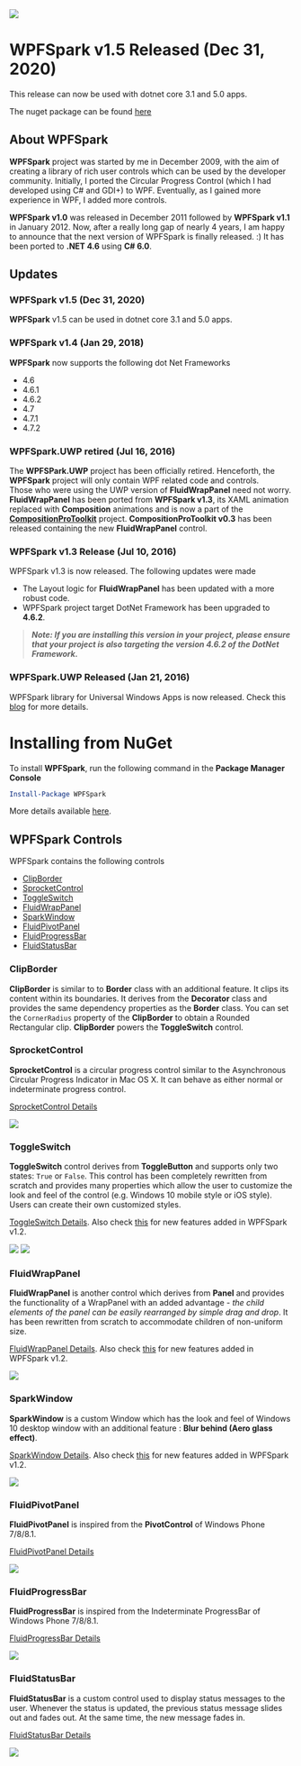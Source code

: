 
<img src="https://user-images.githubusercontent.com/7021835/35534920-d2410822-04f6-11e8-9de1-87da10468172.png" />

# WPFSpark v1.5 Released (Dec 31, 2020)
This release can now be used with dotnet core 3.1 and 5.0 apps.

The nuget package can be found [here](https://www.nuget.org/packages/WPFSpark/1.5.0)

## About WPFSpark
**WPFSpark** project was started by me in December 2009, with the aim of creating a library of rich user controls which can be used by the developer community. Initially, I ported the Circular Progress Control (which I had developed using C# and GDI+) to WPF. Eventually, as I gained more experience in WPF, I added more controls.

**WPFSpark v1.0** was released in December 2011 followed by **WPFSpark v1.1** in January 2012. Now, after a really long gap of nearly 4 years, I am happy to announce that the next version of WPFSpark is finally released. :) It has been ported to **.NET 4.6** using **C# 6.0**.

## Updates

### WPFSpark v1.5 (Dec 31, 2020)
**WPFSpark** v1.5 can be used in dotnet core 3.1 and 5.0 apps.

### WPFSpark v1.4 (Jan 29, 2018)
**WPFSpark** now supports the following dot Net Frameworks
- 4.6
- 4.6.1
- 4.6.2
- 4.7
- 4.7.1
- 4.7.2

### WPFSpark.UWP retired (Jul 16, 2016)
The **WPFSPark.UWP** project has been officially retired. Henceforth, the **WPFSpark** project will only contain WPF related code and controls.  
Those who were using the UWP version of **FluidWrapPanel** need not worry. **FluidWrapPanel** has been ported from **WPFSpark  v1.3**, its XAML animation replaced with **Composition** animations and is now a part of the **[CompositionProToolkit](https://github.com/ratishphilip/CompositionProToolkit)** project.
**CompositionProToolkit v0.3** has been released containing the new **FluidWrapPanel** control.

### WPFSpark v1.3 Release (Jul 10, 2016)
WPFSpark v1.3 is now released. The following updates were made
- The Layout logic for **FluidWrapPanel** has been updated with a more robust code.
- WPFSpark project target DotNet Framework has been upgraded to **4.6.2**.

> _**Note: If you are installing this version in your project, please ensure that your project is also targeting the version 4.6.2 of the DotNet Framework.**_

### WPFSpark.UWP Released (Jan 21, 2016)
WPFSpark library for Universal Windows Apps is now released. Check this [blog](https://wpfspark.wordpress.com/2016/01/21/wpfspark-uwp-creating-a-single-nuget-package-containing-x86-x64-and-arm-binaries/) for more details.

# Installing from NuGet

To install **WPFSpark**, run the following command in the **Package Manager Console**

```powershell
Install-Package WPFSpark
```

More details available [here](https://www.nuget.org/packages/WPFSpark/).

## WPFSpark Controls

WPFSpark contains the following controls

- [ClipBorder](#clipborder)
- [SprocketControl](#sprocketcontrol)
- [ToggleSwitch](#toggleswitch)
- [FluidWrapPanel](#fluidwrappanel)
- [SparkWindow](#sparkwindow)
- [FluidPivotPanel](#fluidpivotpanel)
- [FluidProgressBar](#fluidprogressbar)
- [FluidStatusBar](#fluidstatusbar)

### ClipBorder
**ClipBorder** is similar to to **Border** class with an additional feature. It clips its content within its boundaries. It derives from the **Decorator** class and provides the same dependency properties as the **Border** class. You can set the `CornerRadius` property of the **ClipBorder** to obtain a Rounded Rectangular clip. **ClipBorder** powers the **ToggleSwitch** control.

### SprocketControl
**SprocketControl** is a circular progress control similar to the Asynchronous Circular Progress Indicator in Mac OS X. It can behave as either normal or indeterminate progress control.

[SprocketControl Details](http://www.codeproject.com/Articles/203966/WPFSpark-of-n-SprocketControl)

<img src="https://cloud.githubusercontent.com/assets/7021835/12405766/de797bd6-bdfb-11e5-91e1-6389f017d9f4.png" />

### ToggleSwitch

**ToggleSwitch** control derives from **ToggleButton** and supports only two states: `True` or `False`. This control has been completely rewritten from scratch and provides many properties which allow the user to customize the look and feel of the control (e.g. Windows 10 mobile style or iOS style). Users can create their own customized styles.

[ToggleSwitch Details](http://www.codeproject.com/Articles/233583/WPFSpark-of-n-ToggleSwitch). Also check [this](http://www.codeproject.com/Articles/1060961/WPFSpark-v) for new features added in WPFSpark v1.2.

<img src="https://cloud.githubusercontent.com/assets/7021835/12362235/0d5885b4-bb77-11e5-9f4d-b4184adea8f6.png" />

<img src="https://cloud.githubusercontent.com/assets/7021835/12362238/10141a0c-bb77-11e5-9949-5021405e3334.png" />

### FluidWrapPanel
**FluidWrapPanel** is another control which derives from **Panel** and provides the functionality of a WrapPanel with an added advantage - *the child elements of the panel can be easily rearranged by simple drag and drop*. It has been rewritten from scratch to accommodate children of non-uniform size.

[FluidWrapPanel Details](http://www.codeproject.com/Articles/244134/WPFSpark-of-n-FluidWrapPanel). Also check [this](http://www.codeproject.com/Articles/1060961/WPFSpark-v) for new features added in WPFSpark v1.2.

<img src="https://cloud.githubusercontent.com/assets/7021835/12362226/040ef8a8-bb77-11e5-8cef-30f1c3a8d11d.png" />

### SparkWindow
**SparkWindow** is a custom Window which has the look and feel of Windows 10 desktop window with an additional feature : **Blur behind (Aero glass effect)**.

[SparkWindow Details](http://www.codeproject.com/Articles/303688/WPFSpark-of-n-SparkWindow). Also check [this](http://www.codeproject.com/Articles/1060961/WPFSpark-v) for new features added in WPFSpark v1.2.

<img src="https://cloud.githubusercontent.com/assets/7021835/12362259/27ee7082-bb77-11e5-9a35-ea5422d49e75.png" />

### FluidPivotPanel
**FluidPivotPanel** is inspired from the **PivotControl** of Windows Phone 7/8/8.1.

[FluidPivotPanel Details](http://www.codeproject.com/Articles/303690/WPFSpark-of-n-FluidPivotPanel)

<img src="https://cloud.githubusercontent.com/assets/7021835/12362258/27ee4f94-bb77-11e5-96a8-1b019310fd5e.png" />

### FluidProgressBar
**FluidProgressBar** is inspired from the Indeterminate ProgressBar of Windows Phone 7/8/8.1.

[FluidProgressBar Details](http://www.codeproject.com/Articles/303694/WPFSpark-of-n-FluidProgressBar)

<img src="https://cloud.githubusercontent.com/assets/7021835/12362260/27ef7004-bb77-11e5-802f-2f64e4f9dc1d.png" />

### FluidStatusBar
**FluidStatusBar** is a custom control used to display status messages to the user. Whenever the status is updated, the previous status message slides out and fades out. At the same time, the new message fades in.

[FluidStatusBar Details](http://www.codeproject.com/Articles/303697/WPFSpark-of-n-FluidStatusBar)

<img src="https://cloud.githubusercontent.com/assets/7021835/12362257/27ecfc8e-bb77-11e5-8c26-10f0624aa72f.png" />
